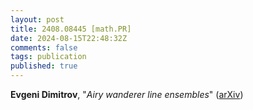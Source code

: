 ```yaml
---
layout: post
title: 2408.08445 [math.PR]
date: 2024-08-15T22:48:32Z
comments: false
tags: publication
published: true
---
```


<b>Evgeni Dimitrov</b>, "<i>Airy wanderer line ensembles</i>" ([arXiv](http://arxiv.org/abs/2408.08445v1))
